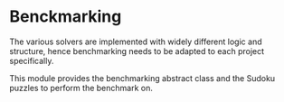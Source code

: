 # Benckmarking

The various solvers are implemented with widely different logic and structure, hence benchmarking needs to be adapted to
each project specifically.

This module provides the benchmarking abstract class and the Sudoku puzzles to perform the benchmark on.
